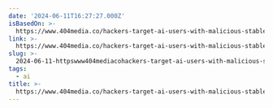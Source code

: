```yaml
---
date: '2024-06-11T16:27:27.000Z'
isBasedOn: >-
  https://www.404media.co/hackers-target-ai-users-with-malicious-stable-diffusion-tool-on-github/
link: >-
  https://www.404media.co/hackers-target-ai-users-with-malicious-stable-diffusion-tool-on-github/
slug: >-
  2024-06-11-httpswww404mediacohackers-target-ai-users-with-malicious-stable-diffusion-tool-on-github
tags:
  - ai
title: >-
  https://www.404media.co/hackers-target-ai-users-with-malicious-stable-diffusion-tool-on-github/
---
```

 

